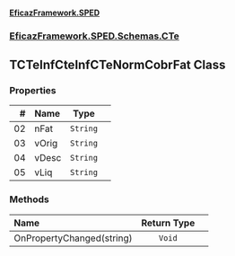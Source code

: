 #### [EficazFramework.SPED](EficazFrameworkSPED.md 'EficazFramework SPED')
### [EficazFramework.SPED.Schemas.CTe](EficazFramework.SPED.Schemas.CTe.md 'EficazFramework.SPED.Schemas.CTe')

## TCTeInfCteInfCTeNormCobrFat Class
### Properties

| # | Name | Type | |
| ---: | :--- | :---: | :--- |
| 02 | nFat | `String` |  |
| 03 | vOrig | `String` |  |
| 04 | vDesc | `String` |  |
| 05 | vLiq | `String` |  |
### Methods

| Name | Return Type | |
| :--- | :---: | :--- |
| OnPropertyChanged(string) | `Void` |  |
